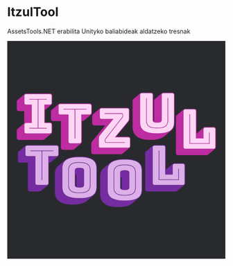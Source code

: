 # ItzulTool

AssetsTools.NET erabilita Unityko baliabideak aldatzeko tresnak


![ItzulTool](https://github.com/ibaios/itzultool/blob/main/itzultool.svg?raw=true)
